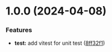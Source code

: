 # 1.0.0 (2024-04-08)


### Features

* **test:** add vitest for unit test ([8ff32f1](https://github.com/moontai0724/package-template/commit/8ff32f188e2bffa0b82950f79a1bdb7c4f4d59c5))
